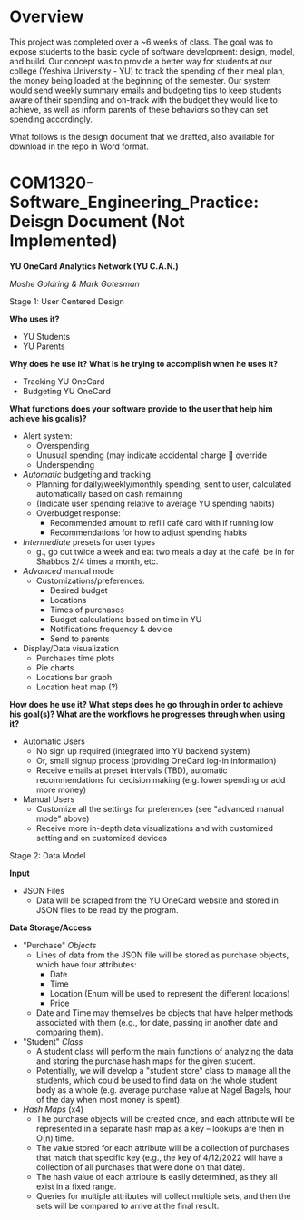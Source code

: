 # Overview
This project was completed over a ~6 weeks of class. The goal was to expose students to the basic cycle of software development: design, model, and build. Our concept was to provide a better way for students at our college (Yeshiva University - YU) to track the spending of their meal plan, the money being loaded at the beginning of the semester. Our system would send weekly summary emails and budgeting tips to keep students aware of their spending and on-track with the budget they would like to achieve, as well as inform parents of these behaviors so they can set spending accordingly. 

What follows is the design document that we drafted, also available for download in the repo in Word format.

# COM1320-Software_Engineering_Practice: Deisgn Document (Not Implemented)

**YU OneCard Analytics Network (YU C.A.N.)**

_Moshe Goldring & Mark Gotesman_

Stage 1: User Centered Design

**Who uses it?**

- YU Students
- YU Parents

**Why does he use it? What is he trying to accomplish when he uses it?**

- Tracking YU OneCard
- Budgeting YU OneCard

**What functions does your software provide to the user that help him achieve his goal(s)?**

- Alert system:
  - Overspending
  - Unusual spending (may indicate accidental charge  override
  - Underspending
- _Automatic_ budgeting and tracking
  - Planning for daily/weekly/monthly spending, sent to user, calculated automatically based on cash remaining
  - (Indicate user spending relative to average YU spending habits)
  - Overbudget response:
    - Recommended amount to refill café card with if running low
    - Recommendations for how to adjust spending habits
- _Intermediate_ presets for user types
  - g., go out twice a week and eat two meals a day at the café, be in for Shabbos 2/4 times a month, etc.
- _Advanced_ manual mode
  - Customizations/preferences:
    - Desired budget
    - Locations
    - Times of purchases
    - Budget calculations based on time in YU
    - Notifications frequency & device
    - Send to parents
- Display/Data visualization
  - Purchases time plots
  - Pie charts
  - Locations bar graph
  - Location heat map (?)

**How does he use it? What steps does he go through in order to achieve his goal(s)? What are the workflows he progresses through when using it?**

- Automatic Users
  - No sign up required (integrated into YU backend system)
  - Or, small signup process (providing OneCard log-in information)
  - Receive emails at preset intervals (TBD), automatic recommendations for decision making (e.g. lower spending or add more money)
- Manual Users
  - Customize all the settings for preferences (see "advanced manual mode" above)
  - Receive more in-depth data visualizations and with customized setting and on customized devices

Stage 2: Data Model

**Input**

- JSON Files
  - Data will be scraped from the YU OneCard website and stored in JSON files to be read by the program.

**Data Storage/Access**

- "Purchase" _Objects_
  - Lines of data from the JSON file will be stored as purchase objects, which have four attributes:
    - Date
    - Time
    - Location (Enum will be used to represent the different locations)
    - Price
  - Date and Time may themselves be objects that have helper methods associated with them (e.g., for date, passing in another date and comparing them).
- "Student" _Class_
  - A student class will perform the main functions of analyzing the data and storing the purchase hash maps for the given student.
  - Potentially, we will develop a "student store" class to manage all the students, which could be used to find data on the whole student body as a whole (e.g. average purchase value at Nagel Bagels, hour of the day when most money is spent).
- _Hash Maps_ (x4)
  - The purchase objects will be created once, and each attribute will be represented in a separate hash map as a key – lookups are then in O(n) time.
  - The value stored for each attribute will be a collection of purchases that match that specific key (e.g., the key of 4/12/2022 will have a collection of all purchases that were done on that date).
  - The hash value of each attribute is easily determined, as they all exist in a fixed range.
  - Queries for multiple attributes will collect multiple sets, and then the sets will be compared to arrive at the final result.
